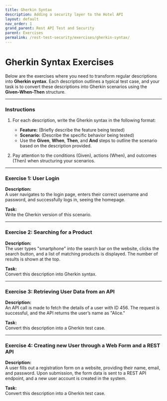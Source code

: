 ```yaml
---
title: Gherkin Syntax
description: Adding a security layer to the Hotel API
layout: default
nav_order: 1
grand_parent: Rest API Test and Security
parent: Exercises
permalink: /rest-test-security/exercises/gherkin-syntax/
---
```


# Gherkin Syntax Exercises

Below are the exercises where you need to transform regular descriptions into **Gherkin syntax**. Each description outlines a typical test case, and your task is to convert these descriptions into Gherkin scenarios using the **Given-When-Then** structure.

---

### Instructions

1. For each description, write the Gherkin syntax in the following format:
   - **Feature:** (Briefly describe the feature being tested)
   - **Scenario:** (Describe the specific behavior being tested)
   - Use the **Given**, **When**, **Then**, and **And** steps to outline the scenario based on the description provided.

2. Pay attention to the conditions (Given), actions (When), and outcomes (Then) when structuring your scenarios.

---

### Exercise 1: User Login

**Description:**  
A user navigates to the login page, enters their correct username and password, and successfully logs in, seeing the homepage.

**Task:**  
Write the Gherkin version of this scenario.

---

### Exercise 2: Searching for a Product

**Description:**  
The user types "smartphone" into the search bar on the website, clicks the search button, and a list of matching products is displayed. The number of results is shown at the top.

**Task:**  
Convert this description into Gherkin syntax.

---

### Exercise 3: Retrieving User Data from an API

**Description:**  
An API call is made to fetch the details of a user with ID 456. The request is successful, and the API returns the user’s name as "Alice."

**Task:**  
Convert this description into a Gherkin test case.

---

### Exercise 4: Creating new User through a Web Form and a REST API

**Description:**  
A user fills out a registration form on a website, providing their name, email, and password. Upon submission, the form data is sent to a REST API endpoint, and a new user account is created in the system.

**Task:**  
Convert this description into a Gherkin test case.
